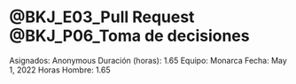 # @BKJ_E03_Pull Request @BKJ_P06_Toma de decisiones

Asignados: Anonymous
Duración (horas): 1.65
Equipo: Monarca
Fecha: May 1, 2022
Horas Hombre: 1.65